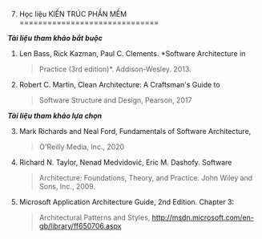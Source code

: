 7. Học liệu KIẾN TRÚC PHẦN MỀM
==============================

***Tài liệu tham khảo bắt buộc***

1.  Len Bass, Rick Kazman, Paul C. Clements. *Software Architecture in
    > Practice (3rd edition)*. Addison-Wesley. 2013.

2.  Robert C. Martin, Clean Architecture: A Craftsman\'s Guide to
    > Software Structure and Design, Pearson, 2017

***Tài liệu tham khảo lựa chọn***

3.  Mark Richards and Neal Ford, Fundamentals of Software Architecture,
    > O\'Reilly Media, Inc., 2020

4.  Richard N. Taylor, Nenad Medvidović, Eric M. Dashofy. Software
    > Architecture: Foundations, Theory, and Practice. John Wiley and
    > Sons, Inc., 2009.

5.  Microsoft Application Architecture Guide, 2nd Edition. Chapter 3:
    > Architectural Patterns and Styles,
    > <http://msdn.microsoft.com/en-gb/library/ff650706.aspx>

